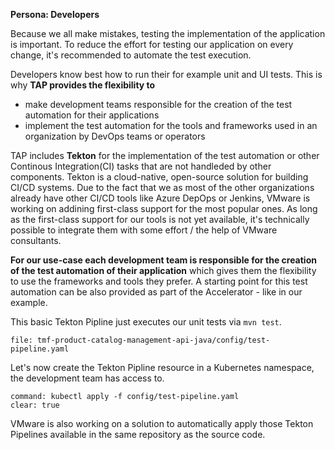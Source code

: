 **Persona: Developers**

Because we all make mistakes, testing the implementation of the application is important. 
To reduce the effort for testing our application on every change, it's recommended to automate the test execution.

Developers know best how to run their for example unit and UI tests. 
This is why **TAP provides the flexibility to**
- make development teams responsible for the creation of the test automation for their applications 
- implement the test automation for the tools and frameworks used in an organization by DevOps teams or operators

TAP includes **Tekton** for the implementation of the test automation or other Continous Integration(CI) tasks that are not handleded by other components. Tekton is a cloud-native, open-source solution for building CI/CD systems. 
Due to the fact that we as most of the other organizations already have other CI/CD tools like Azure DepOps or Jenkins, VMware is working on addining first-class support for the most popular ones. As long as the first-class support for our tools is not yet available, it's technically possible to integrate them with some effort / the help of VMware consultants.

**For our use-case each development team is responsible for the creation of the test automation of their application** which gives them the flexibility to use the frameworks and tools they prefer. A starting point for this test automation can be also provided as part of the Accelerator - like in our example.

This basic Tekton Pipline just executes our unit tests via `mvn test`.
```editor:open-file
file: tmf-product-catalog-management-api-java/config/test-pipeline.yaml
```

Let's now create the Tekton Pipline resource in a Kubernetes namespace, the development team has access to.
```terminal:execute
command: kubectl apply -f config/test-pipeline.yaml
clear: true
```
VMware is also working on a solution to automatically apply those Tekton Pipelines available in the same repository as the source code.